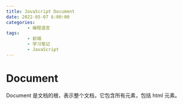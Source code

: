 ```yaml
---
title: JavaScript Document
date: 2022-05-07 6:00:00
categories:
        - 编程语言
tags:
        - 前端
        - 学习笔记
        - JavaScript
---
```


# Document

Document 是文档的根，表示整个文档，它包含所有元素，包括 html 元素。
